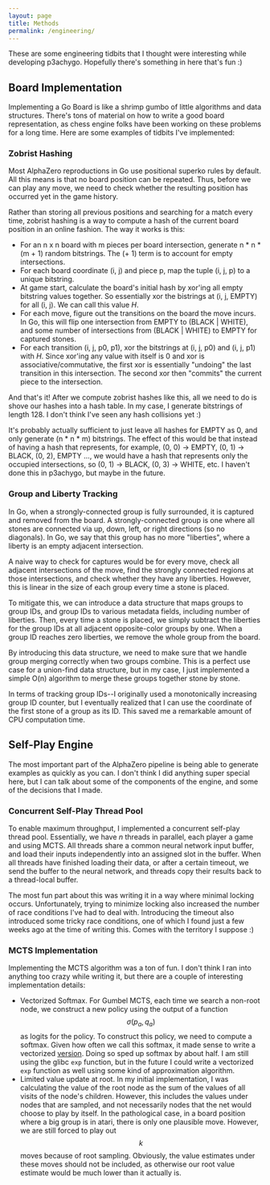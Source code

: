```yaml
---
layout: page
title: Methods
permalink: /engineering/
---
```


These are some engineering tidbits that I thought were interesting while developing p3achygo. Hopefully there's something in here that's fun :)

## Board Implementation

Implementing a Go Board is like a shrimp gumbo of little algorithms and data structures. There's tons of material on how to write a good board representation, as chess engine folks have been working on these problems for a long time. Here are some examples of tidbits I've implemented:

### Zobrist Hashing

Most AlphaZero reproductions in Go use positional superko rules by default. All this means is that no board position can be repeated. Thus, before we can play any move, we need to check whether the resulting position has occurred yet in the game history.

Rather than storing all previous positions and searching for a match every time, zobrist hashing is a way to compute a hash of the current board position in an online fashion. The way it works is this:

- For an n x n board with m pieces per board intersection, generate n * n * (m + 1) random bitstrings. The (+ 1) term is to account for empty intersections.
- For each board coordinate (i, j) and piece p, map the tuple (i, j, p) to a unique bitstring.
- At game start, calculate the board's initial hash by xor'ing all empty bitstring values together. So essentially xor the bistrings at (i, j, EMPTY) for all (i, j). We can call this value _H_.
- For each move, figure out the transitions on the board the move incurs. In Go, this will flip one intersection from EMPTY to (BLACK \| WHITE), and some number of intersections from (BLACK \| WHITE) to EMPTY for captured stones.
- For each transition (i, j, p0, p1), xor the bitstrings at (i, j, p0) and (i, j, p1) with _H_. Since xor'ing any value with itself is 0 and xor is associative/commutative, the first xor is essentially "undoing" the last transition in this intersection. The second xor then "commits" the current piece to the intersection.

And that's it! After we compute zobrist hashes like this, all we need to do is shove our hashes into a hash table. In my case, I generate bitstrings of length 128. I don't think I've seen any hash collisions yet :)

It's probably actually sufficient to just leave all hashes for EMPTY as 0, and only generate (n * n * m) bitstrings. The effect of this would be that instead of having a hash that represents, for example, (0, 0) -> EMPTY, (0, 1) -> BLACK, (0, 2), EMPTY ..., we would have a hash that represents only the occupied intersections, so (0, 1) -> BLACK, (0, 3) -> WHITE, etc. I haven't done this in p3achygo, but maybe in the future.

### Group and Liberty Tracking

In Go, when a strongly-connected group is fully surrounded, it is captured and removed from the board. A strongly-connected group is one where all stones are connected via up, down, left, or right directions (so no diagonals). In Go, we say that this group has no more "liberties", where a liberty is an empty adjacent intersection.

A naive way to check for captures would be for every move, check all adjacent intersections of the move, find the strongly connected regions at those intersections, and check whether they have any liberties. However, this is linear in the size of each group every time a stone is placed.

To mitigate this, we can introduce a data structure that maps groups to group IDs, and group IDs to various metadata fields, including number of liberties. Then, every time a stone is placed, we simply subtract the liberties for the group IDs at all adjacent opposite-color groups by one. When a group ID reaches zero liberties, we remove the whole group from the board.

By introducing this data structure, we need to make sure that we handle group merging correctly when two groups combine. This is a perfect use case for a union-find data structure, but in my case, I just implemented a simple O(n) algorithm to merge these groups together stone by stone.

In terms of tracking group IDs--I originally used a monotonically increasing group ID counter, but I eventually realized that I can use the coordinate of the first stone of a group as its ID. This saved me a remarkable amount of CPU computation time.

## Self-Play Engine

The most important part of the AlphaZero pipeline is being able to generate examples as quickly as you can. I don't think I did anything super special here, but I can talk about some of the components of the engine, and some of the decisions that I made.

### Concurrent Self-Play Thread Pool

To enable maximum throughput, I implemented a concurrent self-play thread pool. Essentially, we have _n_ threads in parallel, each player a game and using MCTS. All threads share a common neural network input buffer, and load their inputs independently into an assigned slot in the buffer. When all threads have finished loading their data, or after a certain timeout, we send the buffer to the neural network, and threads copy their results back to a thread-local buffer.

The most fun part about this was writing it in a way where minimal locking occurs. Unfortunately, trying to minimize locking also increased the number of race conditions I've had to deal with. Introducing the timeout also introduced some tricky race conditions, one of which I found just a few weeks ago at the time of writing this. Comes with the territory I suppose :)

### MCTS Implementation

Implementing the MCTS algorithm was a ton of fun. I don't think I ran into anything too crazy while writing it, but there are a couple of interesting implementation details:

- Vectorized Softmax. For Gumbel MCTS, each time we search a non-root node, we construct a new policy using the output of a function $$\sigma(p_a, q_a)$$ as logits for the policy. To construct this policy, we need to compute a softmax. Given how often we call this softmax, it made sense to write a vectorized [version](https://github.com/p3achyjr/p3achygo/blob/34fc362a8955aceba6466971b5efba65b54e0bfd/cc/core/vmath.h#L102-L151). Doing so sped up softmax by about half. I am still using the glibc `exp` function, but in the future I could write a vectorized `exp` function as well using some kind of approximation algorithm.
- Limited value update at root. In my initial implementation, I was calculating the value of the root node as the sum of the values of all visits of the node's children. However, this includes the values under nodes that are sampled, and not necessarily nodes that the net would choose to play by itself. In the pathological case, in a board position where a big group is in atari, there is only one plausible move. However, we are still forced to play out $$k$$ moves because of root sampling. Obviously, the value estimates under these moves should not be included, as otherwise our root value estimate would be much lower than it actually is.
